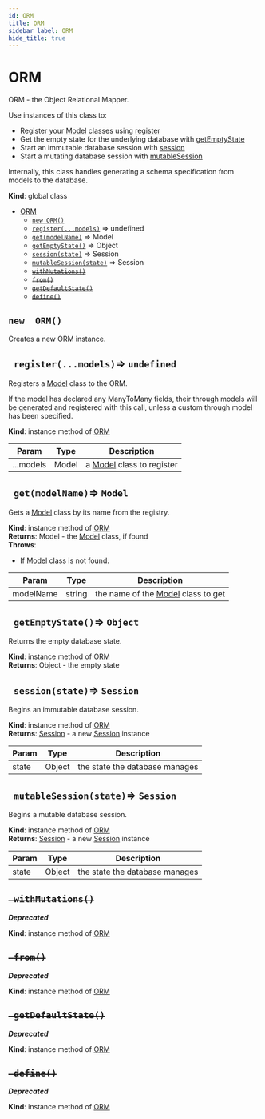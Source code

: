 ```yaml
---
id: ORM
title: ORM
sidebar_label: ORM
hide_title: true
---
```


<a name="ORM"></a>

#  ORM

ORM - the Object Relational Mapper.Use instances of this class to:- Register your [Model](Model) classes using [register](#ORM+register)- Get the empty state for the underlying database with [getEmptyState](#ORM+getEmptyState)- Start an immutable database session with [session](#ORM+session)- Start a mutating database session with [mutableSession](#ORM+mutableSession)Internally, this class handles generating a schema specification from modelsto the database.

**Kind**: global class  

* [ORM](#.ORM)
    * [`new ORM()`](#.ORM)
    * [`register(...models)`](#orm+register) ⇒ undefined
    * [`get(modelName)`](#orm+get) ⇒ Model
    * [`getEmptyState()`](#orm+getEmptyState) ⇒ Object
    * [`session(state)`](#orm+session) ⇒ Session
    * [`mutableSession(state)`](#orm+mutableSession) ⇒ Session
    * ~~[`withMutations()`](#orm+withMutations)~~
    * ~~[`from()`](#orm+from)~~
    * ~~[`getDefaultState()`](#orm+getDefaultState)~~
    * ~~[`define()`](#orm+define)~~


<a name="ORM"></a>

## `new  ORM()`

Creates a new ORM instance.


<a name="orm+register"></a>

## ` register(...models)`⇒ `undefined` 

Registers a [Model](Model) class to the ORM.If the model has declared any ManyToMany fields, theirthrough models will be generated and registered withthis call, unless a custom through model has been specified.

**Kind**: instance method of [ORM](#.ORM)  

| Param | Type | Description |
| --- | --- | --- |
| ...models | Model | a [Model](Model) class to register |


<a name="orm+get"></a>

## ` get(modelName)`⇒ `Model` 

Gets a [Model](Model) class by its name from the registry.

**Kind**: instance method of [ORM](#.ORM)  
**Returns**: Model - the [Model](Model) class, if found  
**Throws**:

- If [Model](Model) class is not found.


| Param | Type | Description |
| --- | --- | --- |
| modelName | string | the name of the [Model](Model) class to get |


<a name="orm+getEmptyState"></a>

## ` getEmptyState()`⇒ `Object` 

Returns the empty database state.

**Kind**: instance method of [ORM](#.ORM)  
**Returns**: Object - the empty state  

<a name="orm+session"></a>

## ` session(state)`⇒ `Session` 

Begins an immutable database session.

**Kind**: instance method of [ORM](#.ORM)  
**Returns**: [Session](#.Session) - a new [Session](Session) instance  

| Param | Type | Description |
| --- | --- | --- |
| state | Object | the state the database manages |


<a name="orm+mutableSession"></a>

## ` mutableSession(state)`⇒ `Session` 

Begins a mutable database session.

**Kind**: instance method of [ORM](#.ORM)  
**Returns**: [Session](#.Session) - a new [Session](Session) instance  

| Param | Type | Description |
| --- | --- | --- |
| state | Object | the state the database manages |


<a name="orm+withMutations"></a>

## ~~` withMutations()`~~

***Deprecated***

**Kind**: instance method of [ORM](#.ORM)  

<a name="orm+from"></a>

## ~~` from()`~~

***Deprecated***

**Kind**: instance method of [ORM](#.ORM)  

<a name="orm+getDefaultState"></a>

## ~~` getDefaultState()`~~

***Deprecated***

**Kind**: instance method of [ORM](#.ORM)  

<a name="orm+define"></a>

## ~~` define()`~~

***Deprecated***

**Kind**: instance method of [ORM](#.ORM)  

